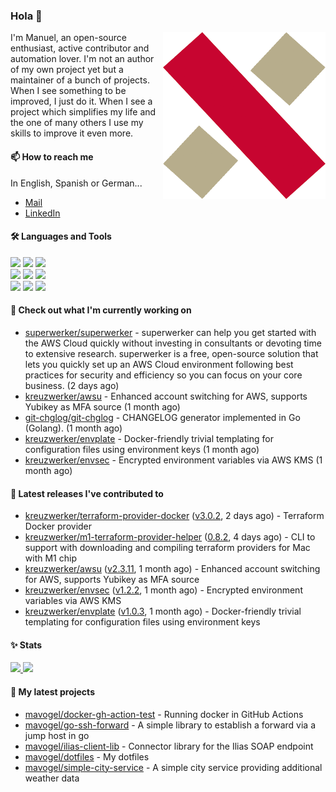 ### Hola 👋

<img align="right" src="https://raw.githubusercontent.com/kreuzwerkerbot/kreuzwerkerbot/master/assets/xw.png" width="260">

I'm Manuel, an open-source enthusiast, active contributor and automation lover. I'm not an author of my own project 
yet but a maintainer of a bunch of projects. When I see something to be improved, I just do it. When I see a project
which simplifies my life and the one of many others I use my skills to improve it even more.

#### 📫 How to reach me
In English, Spanish or German...

- [Mail](mailto:mavogel@posteo.de)
- [LinkedIn](https://inkedin.com/in/manuel-vogel)

#### 🛠 Languages and Tools
<p>

  <code><img width="10%" src="https://www.vectorlogo.zone/logos/amazon_aws/amazon_aws-ar21.svg"></code>
  <code><img width="10%" src="https://www.vectorlogo.zone/logos/golang/golang-horizontal.svg"></code>
  <code><img width="10%" src="https://www.vectorlogo.zone/logos/kubernetes/kubernetes-ar21.svg"></code>
  <br />
  <code><img width="10%" src="https://www.vectorlogo.zone/logos/terraformio/terraformio-ar21.svg"></code>
  <code><img width="10%" src="https://www.vectorlogo.zone/logos/python/python-horizontal.svg"></code>
  <code><img width="10%" src="https://www.vectorlogo.zone/logos/typescriptlang/typescriptlang-official.svg"></code>
  <br />
  <code><img width="10%" src="https://www.vectorlogo.zone/logos/docker/docker-ar21.svg"></code>
  <code><img width="10%" src="https://www.vectorlogo.zone/logos/gitlab/gitlab-ar21.svg"></code>
  <code><img width="10%" src="https://www.vectorlogo.zone/logos/nodejs/nodejs-horizontal.svg"></code>
  <br />
 
</p>

#### 👷 Check out what I'm currently working on

- [superwerker/superwerker](https://github.com/superwerker/superwerker) - superwerker can help you get started with the AWS Cloud quickly without investing in consultants or devoting time to extensive research. superwerker is a free, open-source solution that lets you quickly set up an AWS Cloud environment following best practices for security and efficiency so you can focus on your core business.  (2 days ago)
- [kreuzwerker/awsu](https://github.com/kreuzwerker/awsu) - Enhanced account switching for AWS, supports Yubikey as MFA source (1 month ago)
- [git-chglog/git-chglog](https://github.com/git-chglog/git-chglog) - CHANGELOG generator implemented in Go (Golang). (1 month ago)
- [kreuzwerker/envplate](https://github.com/kreuzwerker/envplate) - Docker-friendly trivial templating for configuration files using environment keys (1 month ago)
- [kreuzwerker/envsec](https://github.com/kreuzwerker/envsec) - Encrypted environment variables via AWS KMS (1 month ago)

#### 🔭 Latest releases I've contributed to

- [kreuzwerker/terraform-provider-docker](https://github.com/kreuzwerker/terraform-provider-docker) ([v3.0.2](https://github.com/kreuzwerker/terraform-provider-docker/releases/tag/v3.0.2), 2 days ago) - Terraform Docker provider
- [kreuzwerker/m1-terraform-provider-helper](https://github.com/kreuzwerker/m1-terraform-provider-helper) ([0.8.2](https://github.com/kreuzwerker/m1-terraform-provider-helper/releases/tag/0.8.2), 4 days ago) - CLI to support with downloading and compiling terraform providers for Mac with M1 chip
- [kreuzwerker/awsu](https://github.com/kreuzwerker/awsu) ([v2.3.11](https://github.com/kreuzwerker/awsu/releases/tag/v2.3.11), 1 month ago) - Enhanced account switching for AWS, supports Yubikey as MFA source
- [kreuzwerker/envsec](https://github.com/kreuzwerker/envsec) ([v1.2.2](https://github.com/kreuzwerker/envsec/releases/tag/v1.2.2), 1 month ago) - Encrypted environment variables via AWS KMS
- [kreuzwerker/envplate](https://github.com/kreuzwerker/envplate) ([v1.0.3](https://github.com/kreuzwerker/envplate/releases/tag/v1.0.3), 1 month ago) - Docker-friendly trivial templating for configuration files using environment keys

#### ✨ Stats
<a href="https://github.com/mavogel">
  <img height="170px" src="https://github-readme-stats.vercel.app/api?username=mavogel&count_private=true&show_icons=true&theme=synthwave" />
</a>
<a href="https://github.com/mavogel">
  <img height="170px" src="https://github-readme-stats.vercel.app/api/top-langs/?username=mavogel&layout=compact&show_icons=true&theme=synthwave" />
</a>






#### 🌱 My latest projects

- [mavogel/docker-gh-action-test](https://github.com/mavogel/docker-gh-action-test) - Running docker in GitHub Actions
- [mavogel/go-ssh-forward](https://github.com/mavogel/go-ssh-forward) - A simple library to establish a forward via a jump host in go
- [mavogel/ilias-client-lib](https://github.com/mavogel/ilias-client-lib) - Connector library for the Ilias SOAP endpoint
- [mavogel/dotfiles](https://github.com/mavogel/dotfiles) - My dotfiles
- [mavogel/simple-city-service](https://github.com/mavogel/simple-city-service) - A simple city service providing additional weather data